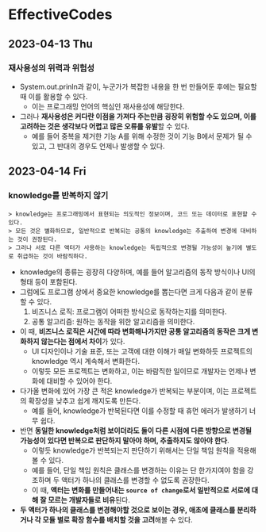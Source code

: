 # EffectiveCodes
## 2023-04-13 Thu
### 재사용성의 위력과 위험성
* System.out.prinln과 같이, 누군가가 복잡한 내용을 한 번 만들어둔 후에는 필요할 때 이를 활용할 수 있다.
    * 이는 프로그래밍 언어의 핵심인 재사용성에 해당한다.
* 그러나 **재사용성은 커다란 이점을 가져다 주는만큼 굉장히 위험할 수도 있으며, 이를 고려하는 것은 생각보다 어렵고 많은 오류를 유발**할 수 있다.
    * 예를 들어 중복을 제거한 기능 A를 위해 수정한 것이 기능 B에서 문제가 될 수 있고, 그 반대의 경우도 언제나 발생할 수 있다.

## 2023-04-14 Fri
### knowledge를 반복하지 않기
```
> knowledge는 프로그래밍에서 표현되는 의도적인 정보이며, 코드 또는 데이터로 표현할 수 있다.
> 모든 것은 별화하므로, 일반적으로 반복되는 공통의 knowledge는 추출하여 변경에 대비하는 것이 권장된다.
> 그러나 서로 다른 액터가 사용하는 knowledge는 독립적으로 변경될 가능성이 높기에 별도로 취급하는 것이 바람직하다. 
```
* knowledge의 종류는 굉장히 다양하며, 예를 들어 알고리즘의 동작 방식이나 UI의 형태 등이 포함된다.
* 그럼에도 프로그램 상에서 중요한 knowledge를 뽑는다면 크게 다음과 같이 분류할 수 있다.
  1. 비즈니스 로직: 프로그램이 어떠한 방식으로 동작하는지를 의미한다.
  2. 공통 알고리즘: 원하는 동작을 위한 알고리즘을 의미한다.
* 이 때, **비즈니스 로직은 시간에 따라 변화해나가지만 공통 알고리즘의 동작은 크게 변화하지 않는다는 점에서 차이**가 있다.
  * UI 디자인이나 기술 표준, 또는 고객에 대한 이해가 매일 변화하듯 프로젝트의 knowledge 역시 계속해서 변화한다.
  * 이렇듯 모든 프로젝트는 변화하고, 이는 바람직한 일이므로 개발자는 언제나 변화에 대비할 수 있어야 한다.
* 다가올 변화에 있어 가장 큰 적은 knowledge가 반복되는 부분이며, 이는 프로젝트의 확장성을 낮추고 쉽게 깨지도록 만든다.
  * 예를 들어, knowledge가 반복된다면 이를 수정할 때 휴먼 에러가 발생하기 너무 쉽다.
* 반면 **동일한 knowledge처럼 보이더라도 둘이 다른 시점에 다른 방향으로 변경될 가능성이 있다면 반복으로 판단하지 말아야 하며, 추출하지도 않아야 한다**.
  * 이렇듯 knowledge가 반복되는지 판단하기 위해서는 단일 책임 원칙을 적용해볼 수 있다.
  * 예를 들어, 단일 책임 원칙은 클래스를 변경하는 이유는 단 한가지여야 함을 강조하며 두 액터가 하나의 클래스를 변경할 수 없도록 권장한다.
  * 이 때, **액터는 변화를 만들어내는 `source of change`로서 일반적으로 서로에 대해 잘 모르는 개발자들로 비유**된다.
* **두 액터가 하나의 클래스를 변경해야할 것으로 보이는 경우, 애초에 클래스를 분리하거나 각 모듈 별로 확장 함수를 배치할 것을 고려**해볼 수 있다.
